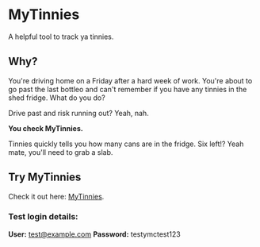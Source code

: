 # MyTinnies

A helpful tool to track ya tinnies.

## Why?

You're driving home on a Friday after a hard week of work. You're about to go past the last bottleo and can't remember if you have any tinnies in the shed fridge. What do you do?

Drive past and risk running out? Yeah, nah.

**You check MyTinnies.**

Tinnies quickly tells you how many cans are in the fridge. Six left!? Yeah mate, you'll need to grab a slab.

## Try MyTinnies

Check it out here: [MyTinnies](http://mytinnies.com).

### Test login details:

**User:** test@example.com
**Password:** testymctest123
